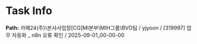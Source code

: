 # Task Info

**Path:** 카페24(주)\본사사업장\[CG]MI본부\MIH그룹\BVO팀 / yjyoon / [319997] 업무 자동화 _ n8n 오류 확인 / 2025-09-01_00-00-00

